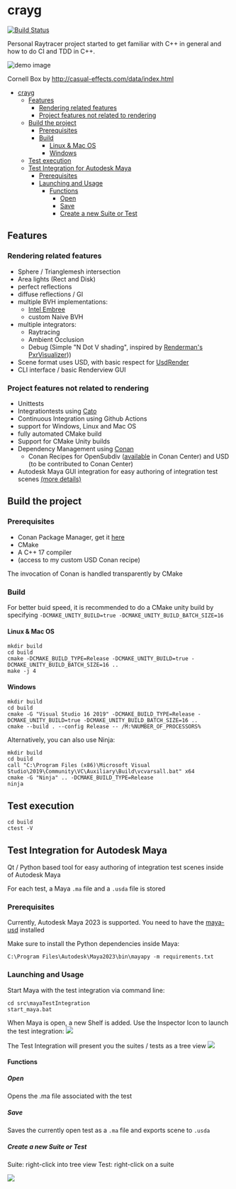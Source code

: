 # crayg

[![Build Status](https://github.com/Latios96/crayg/workflows/Github%20Actions%20CI/badge.svg)](https://github.com/Latios96/crayg/workflows/ccpp/badge.svg)

Personal Raytracer project started to get familiar with C++ in general and how to do CI and TDD in C++.

![demo image](images/CornellBox_Original_GI.png)

Cornell Box by http://casual-effects.com/data/index.html

<!-- TOC -->
* [crayg](#crayg)
  * [Features](#features)
    * [Rendering related features](#rendering-related-features)
    * [Project features not related to rendering](#project-features-not-related-to-rendering)
  * [Build the project](#build-the-project)
    * [Prerequisites](#prerequisites)
    * [Build](#build)
      * [Linux & Mac OS](#linux--mac-os)
      * [Windows](#windows)
  * [Test execution](#test-execution)
  * [Test Integration for Autodesk Maya](#test-integration-for-autodesk-maya)
    * [Prerequisites](#prerequisites)
    * [Launching and Usage](#launching-and-usage)
      * [Functions](#functions)
        * [Open](#open)
        * [Save](#save)
        * [Create a new Suite or Test](#create-a-new-suite-or-test)
<!-- TOC -->

## Features

### Rendering related features

- Sphere / Trianglemesh intersection
- Area lights (Rect and Disk)
- perfect reflections
- diffuse reflections / GI
- multiple BVH implementations:
  - [Intel Embree](https://github.com/embree/embree) 
  - custom Naive BVH
- multiple integrators:
  - Raytracing
  - Ambient Occlusion
  - Debug (Simple "N Dot V shading", inspired
    by [Renderman's PxrVisualizer](https://rmanwiki.pixar.com/display/REN24/PxrVisualizer)))
- Scene format uses USD, with basic respect
  for [UsdRender](https://graphics.pixar.com/usd/release/api/usd_render_page_front.html)
- CLI interface / basic Renderview GUI

### Project features not related to rendering

- Unittests
- Integrationtests using [Cato](https://github.com/Latios96/cato)
- Continuous Integration using Github Actions
- support for Windows, Linux and Mac OS
- fully automated CMake build
- Support for CMake Unity builds
- Dependency Management using [Conan](https://conan.io/)
  - Conan Recipes for OpenSubdiv ([available](https://conan.io/center/opensubdiv) in Conan Center) and USD (to be
    contributed to Conan Center)
- Autodesk Maya GUI integration for easy authoring of integration test
  scenes [(more details)](#test-integration-for-autodesk-maya)

## Build the project

### Prerequisites

- Conan Package Manager, get it [here](https://conan.io/downloads.html)
- CMake
- A C++ 17 compiler
- (access to my custom USD Conan recipe)

The invocation of Conan is handled transparently by CMake

### Build

For better buid speed, it is recommended to do a CMake unity build by
specifying `-DCMAKE_UNITY_BUILD=true -DCMAKE_UNITY_BUILD_BATCH_SIZE=16`

#### Linux & Mac OS

```shell
mkdir build
cd build
cmake -DCMAKE_BUILD_TYPE=Release -DCMAKE_UNITY_BUILD=true -DCMAKE_UNITY_BUILD_BATCH_SIZE=16 ..
make -j 4
```

#### Windows

```shell
mkdir build
cd build
cmake -G "Visual Studio 16 2019" -DCMAKE_BUILD_TYPE=Release -DCMAKE_UNITY_BUILD=true -DCMAKE_UNITY_BUILD_BATCH_SIZE=16 ..
cmake --build . --config Release -- /M:%NUMBER_OF_PROCESSORS%
```

Alternatively, you can also use Ninja:

```shell
mkdir build
cd build
call "C:\Program Files (x86)\Microsoft Visual Studio\2019\Community\VC\Auxiliary\Build\vcvarsall.bat" x64
cmake -G "Ninja" .. -DCMAKE_BUILD_TYPE=Release
ninja
```

## Test execution

```shell
cd build
ctest -V
```

## Test Integration for Autodesk Maya

Qt / Python based tool for easy authoring of integration test scenes inside of Autodesk Maya

For each test, a Maya `.ma` file and a `.usda` file is stored

### Prerequisites

Currently, Autodesk Maya 2023 is supported.
You need to have the [maya-usd](https://github.com/Autodesk/maya-usd) installed

Make sure to install the Python dependencies inside Maya:

```shell
C:\Program Files\Autodesk\Maya2023\bin\mayapy -m requirements.txt
```

### Launching and Usage

Start Maya with the test integration via command line:

```shell
cd src\mayaTestIntegration
start_maya.bat
```

When Maya is open, a new Shelf is added. Use the Inspector Icon to launch the test integration:
![](docs/shelf.png)

The Test Integration will present you the suites / tests as a tree view
![](docs/UI_overview.png)

#### Functions

##### Open

Opens the .ma file associated with the test

##### Save

Saves the currently open test as a `.ma` file and exports scene to `.usda`

##### Create a new Suite or Test

Suite: right-click into tree view
Test: right-click on a suite

![](docs/create_new_test_or_suite.png)




